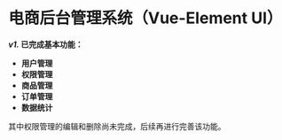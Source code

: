 # 电商后台管理系统（Vue-Element UI）

***v1.* 已完成基本功能：**

- **用户管理**
- **权限管理**
- **商品管理**
- **订单管理**
- **数据统计** 

其中权限管理的编辑和删除尚未完成，后续再进行完善该功能。